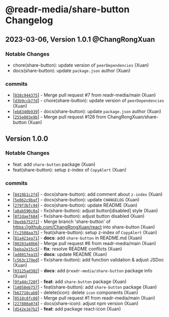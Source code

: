 # @readr-media/share-button Changelog

## 2023-03-06, Version 1.0.1 @ChangRongXuan

### Notable Changes

- chore(share-button): update version of `peerDependencies` (Xuan)
- docs(share-button): update `package.json` author (Xuan)

### commits

- \[[`038c944375`](https://github.com/readr-media/share-button/commit/038c944375)] - Merge pull request #7 from readr-media/main (Xuan)
- \[[`d3b9ccb77d`](https://github.com/readr-media/share-button/commit/d3b9ccb77d)] - chore(share-button): update version of `peerDependencies` (Xuan)
- \[[`eb8340b939`](https://github.com/readr-media/share-button/commit/eb8340b939)] - docs(share-button): update `package.json` author (Xuan)
- \[[`255e003e9b`](https://github.com/readr-media/share-button/commit/255e003e9b)] - Merge pull request #126 from ChangRongXuan/share-button (Xuan)

## Version 1.0.0

### Notable Changes

- feat: add `share-button` package (Xuan)
- feat(share-button): setup z-index of `CopyAlert` (Xuan)

### commits

- \[[`8419b1c2f4`](https://github.com/readr-media/share-button/commit/8419b1c2f4)] - docs(share-button): add comment about `z-index` (Xuan)
- \[[`5e062c9baf`](https://github.com/readr-media/share-button/commit/5e062c9baf)] - docs(share-button): update `CHANGELOG` (Xuan)
- \[[`279f3bfc94`](https://github.com/readr-media/share-button/commit/279f3bfc94)] - docs(share-button): update README (Xuan)
- \[[`a8ab590c0a`](https://github.com/readr-media/share-button/commit/a8ab590c0a)] - fix(share-button): adjust button\[disabled] style (Xuan)
- \[[`8f2daef684`](https://github.com/readr-media/share-button/commit/8f2daef684)] - fix(share-button): adjust button disabled (Xuan)
- \[[`0eebb752f1`](https://github.com/readr-media/share-button/commit/0eebb752f1)] - Merge branch 'share-button' of <https://github.com/ChangRongXuan/react> into share-button (Xuan)
- \[[`fc2508aa75`](https://github.com/readr-media/share-button/commit/fc2508aa75)] - feat(share-button): setup z-index of `CopyAlert` (Xuan)
- \[[`81a421ea71`](https://github.com/readr-media/share-button/commit/81a421ea71)] - **docs**: add `share-button` in README.md (Xuan)
- \[[`00203a40b6`](https://github.com/readr-media/share-button/commit/00203a40b6)] - Merge pull request #6 from readr-media/main (Xuan)
- \[[`beba2e15c5`](https://github.com/readr-media/share-button/commit/beba2e15c5)] - **fix**: resolve README conflicts (Xuan)
- \[[`ad8017ea15`](https://github.com/readr-media/share-button/commit/ad8017ea15)] - **docs**: update README (Xuan)
- \[[`c563c179ed`](https://github.com/readr-media/share-button/commit/c563c179ed)] - fix(share-button): add function validation & adjust JSDoc (Xuan)
- \[[`03125ad302`](https://github.com/readr-media/share-button/commit/03125ad302)] - **docs**: add `@readr-media/share-button` package info (Xuan)
- \[[`9fa44c720f`](https://github.com/readr-media/share-button/commit/9fa44c720f)] - **feat**: add `share-button` package (Xuan)
- \[[`14058eb757`](https://github.com/readr-media/share-button/commit/14058eb757)] - feat(share-button): add `share-button` package (Xuan)
- \[[`b62710cab0`](https://github.com/readr-media/share-button/commit/b62710cab0)] - delete(icon): delete `icon` components (Xuan)
- \[[`0518c8fc60`](https://github.com/readr-media/share-button/commit/0518c8fc60)] - Merge pull request #1 from readr-media/main (Xuan)
- \[[`227880a074`](https://github.com/readr-media/share-button/commit/227880a074)] - docs(share-icon): adjust npm version (Xuan)
- \[[`d542e167b2`](https://github.com/readr-media/share-button/commit/d542e167b2)] - **feat**: add package react-icon (Xuan)
